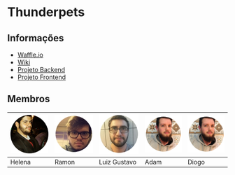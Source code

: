 # Thunderpets

## Informações

* [Waffle.io](https://waffle.io/academiadev-jlle/wiki-thunderpets)
* [Wiki](https://github.com/academiadev-jlle/wiki-thunderpets)
* [Projeto Backend](https://github.com/academiadev-jlle/backend-thunderpets)
* [Projeto Frontend](https://github.com/academiadev-jlle/frontend-thunderpets)

## Membros

| ![Bruno Miguel Morais](../.gitbook/assets/bumblebee-bruno-sre.png) | ![Victor Lucas de Melo Mafra](../.gitbook/assets/ramon.jpg) | ![Wagner Esser](../.gitbook/assets/luiz-gustavo.jpg) | ![Vinicius](../.gitbook/assets/adam.png) | ![Diogo](../.gitbook/assets/adam.png) |
| :--- | :--- | :--- | :--- | :--- |
|          Helena |          Ramon |        Luiz Gustavo |            Adam |            Diogo |

